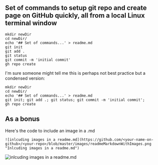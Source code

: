 ## Set of commands to setup git repo and create page on GitHub quickly, all from a local Linux terminal window

```
mkdir newDir
cd newDir/
echo '## Set of commands...' > readme.md
git init
git add .
git status
git commit -m 'initial commit'
gh repo create
```

I'm sure someone might tell me this is perhaps not best practice but a condensed version:
```
mkdir newDir
cd newDir/
echo '## Set of commands...' > readme.md 
git init; git add .; git status; git commit -m 'initial commit';
gh repo create
```

## As a bonus
Here's the code to include an image in a .md
```
![inlcuding images in a readme.md](https://github.com/<your-name-on-github>/<your-repo>/blob/master/images/readmeMarkdownWithImages.png "Inlcuding images in a readme.md")
```

![inlcuding images in a readme.md](https://github.com/adasMatt/newDir/blob/master/images/terminalScreenshot.jpg "Inlcuding images in a readme.md")
